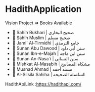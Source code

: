 # HadithApplication

Vision Project => Books Available
 <ul>
        <li>📖 Sahih Bukhari | صحيح البخاري</li>
        <li>📖 Sahih Muslim | صحيح مسلم</li>
        <li>📖 Jami' Al-Tirmidhi | جامع الترمذي</li>
        <li>📖 Sunan Abu Dawood | سنن أبي داود</li>
        <li>📖 Sunan Ibn-e-Majah | سنن ابن ماجه</li>
        <li>📖 Sunan An-Nasa`i | سنن النسائي</li>
        <li>📖 Mishkat Al-Masabih | مشكاة المصابيح</li>
        <li>📖 Musnad Ahmad | مسند أحمد</li>
        <li>📖 Al-Silsila Sahiha | السلسلة الصحيحة</li>
    </ul>



HadithApiLink :https://hadithapi.com/